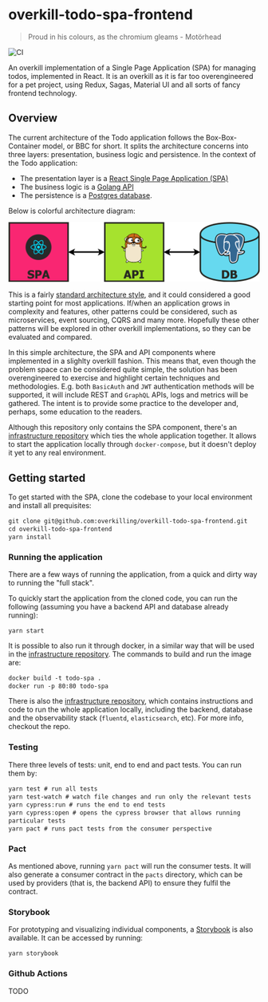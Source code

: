 # overkill-todo-spa-frontend

> Proud in his colours, as the chromium gleams - Motörhead

![CI](https://github.com/overkilling/overkill-todo-spa-frontend/workflows/CI/badge.svg?branch=master)

An overkill implementation of a Single Page Application (SPA) for managing todos, implemented in React.
It is an overkill as it is far too overengineered for a pet project, using Redux, Sagas, Material UI and all sorts of fancy frontend technology.

## Overview

The current architecture of the Todo application follows the Box-Box-Container model, or BBC for short.
It splits the architecture concerns into three layers: presentation, business logic and persistence.
In the context of the Todo application:

- The presentation layer is a [React Single Page Application (SPA)](https://github.com/overkilling/overkill-todo-spa-frontend)
- The business logic is a [Golang API](https://github.com/overkilling/overkill-todo-monolith-api)
- The persistence is a [Postgres database](https://www.postgresql.org/).

Below is colorful architecture diagram:

![Diagram](/.github/diagram.png?raw=true)

This is a fairly [standard architecture style](https://martinfowler.com/bliki/PresentationDomainDataLayering.html), and it could considered a good starting point for most applications.
If/when an application grows in complexity and features, other patterns could be considered, such as microservices, event sourcing, CQRS and many more.
Hopefully these other patterns will be explored in other overkill implementations, so they can be evaluated and compared.

In this simple architecture, the SPA and API components where implemented in a slighlty overkill fashion.
This means that, even though the problem space can be considered quite simple, the solution has been overengineered to exercise and highlight certain techniques and methodologies.
E.g. both `BasicAuth` and `JWT` authentication methods will be supported, it will include REST and `GraphQL` APIs, logs and metrics will be gathered.
The intent is to provide some practice to the developer and, perhaps, some education to the readers.

Although this repository only contains the SPA component, there's an [infrastructure repository](https://github.com/overkilling/overkill-todo-infrastructure) which ties the whole application together.
It allows to start the application locally through `docker-compose`, but it doesn't deploy it yet to any real environment.

## Getting started

To get started with the SPA, clone the codebase to your local environment and install all prequisites:

```
git clone git@github.com:overkilling/overkill-todo-spa-frontend.git
cd overkill-todo-spa-frontend
yarn install
```

### Running the application

There are a few ways of running the application, from a quick and dirty way to running the "full stack".

To quickly start the application from the cloned code, you can run the following (assuming you have a backend API and database already running):

```
yarn start
```

It is possible to also run it through docker, in a similar way that will be used in the [infrastructure repository](https://github.com/overkilling/overkill-todo-infrastructure).
The commands to build and run the image are:

```
docker build -t todo-spa .
docker run -p 80:80 todo-spa
```

There is also the [infrastructure repository](https://github.com/overkilling/overkill-todo-infrastructure), which contains instructions and code to run the whole application locally, including the backend, database and the observability stack (`fluentd`, `elasticsearch`, etc).
For more info, checkout the repo.

### Testing

There three levels of tests: unit, end to end and pact tests. You can run them by:

```
yarn test # run all tests
yarn test-watch # watch file changes and run only the relevant tests
yarn cypress:run # runs the end to end tests
yarn cypress:open # opens the cypress browser that allows running particular tests
yarn pact # runs pact tests from the consumer perspective
```

### Pact

As mentioned above, running `yarn pact` will run the consumer tests. It will also generate a consumer contract in the `pacts` directory, which can be used by providers (that is, the backend API) to ensure they fulfil the contract.

### Storybook

For prototyping and visualizing individual components, a [Storybook](https://storybook.js.org/) is also available.
It can be accessed by running:

```
yarn storybook
```

### Github Actions

TODO
